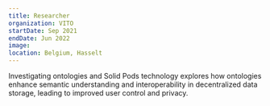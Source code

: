 ```yaml
---
title: Researcher
organization: VITO
startDate: Sep 2021
endDate: Jun 2022
image:
location: Belgium, Hasselt
---
```


Investigating ontologies and Solid Pods technology explores how ontologies enhance semantic understanding and interoperability in decentralized data storage, leading to improved user control and privacy.
